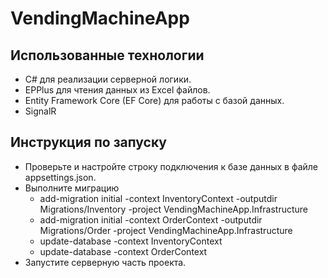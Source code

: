 # VendingMachineApp
## Использованные технологии
- C# для реализации серверной логики.
- EPPlus для чтения данных из Excel файлов.
- Entity Framework Core (EF Core) для работы с базой данных.
- SignalR
## Инструкция по запуску
- Проверьте и настройте строку подключения к базе данных в файле appsettings.json.
- Выполните миграцию
	- add-migration initial -context InventoryContext -outputdir Migrations/Inventory -project VendingMachineApp.Infrastructure
	- add-migration initial -context OrderContext -outputdir Migrations/Order -project VendingMachineApp.Infrastructure
	- update-database -context InventoryContext
	- update-database -context OrderContext
- Запустите серверную часть проекта.
